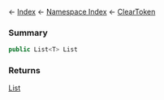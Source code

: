 ← [Index](Api-Index) ← [Namespace Index](Namespace-Index) ← [ClearToken<T>](System.Collections.Generic.ClearToken`1)

### Summary

```csharp
public List<T> List
```

### Returns

[List<T>](https://docs.microsoft.com/en-us/dotnet/api/system.collections.generic.list?view=netframework-4.6)


